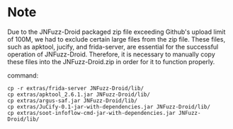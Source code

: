 # Note

Due to the JNFuzz-Droid packaged zip file exceeding Github's upload limit of 100M, we had to exclude certain large files from the zip file.
These files, such as apktool, jucify, and frida-server, are essential for the successful operation of JNFuzz-Droid.
Therefore, it is necessary to manually copy these files into the JNFuzz-Droid.zip in order for it to function properly.

command:

```
cp -r extras/frida-server JNFuzz-Droid/lib/
cp extras/apktool_2.6.1.jar JNFuzz-Droid/lib/
cp extras/argus-saf.jar JNFuzz-Droid/lib/
cp extras/JuCify-0.1-jar-with-dependencies.jar JNFuzz-Droid/lib/
cp extras/soot-infoflow-cmd-jar-with-dependencies.jar JNFuzz-Droid/lib/
```
